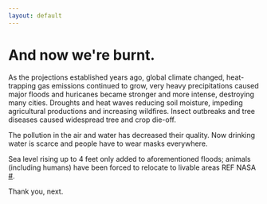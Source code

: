 ```yaml
---
layout: default
---
```


# And now we're burnt.

As the projections established years ago, global climate changed, heat-trapping gas emissions continued to grow, very heavy precipitations caused major floods
and huricanes became stronger and more intense, destroying many cities. Droughts and heat waves reducing soil moisture, impeding agricultural productions and increasing wildfires. Insect outbreaks and tree diseases caused widespread tree and crop die-off. 

The pollution in the air and water has decreased their quality. Now drinking water is scarce and people have to wear masks everywhere. 

Sea level rising up to 4 feet only added to aforementioned floods; animals (including humans) have been forced to relocate to livable areas REF NASA [#](https://sararodrig.github.io/workforce-future/references). 

Thank you, next. 
